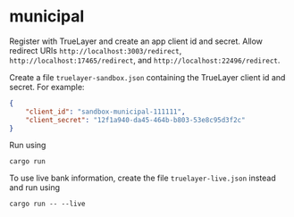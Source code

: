 # municipal

Register with TrueLayer and create an app client id and secret. Allow redirect URIs `http://localhost:3003/redirect`, `http://localhost:17465/redirect`, and `http://localhost:22496/redirect`.

Create a file `truelayer-sandbox.json` containing the TrueLayer client id and secret. For example:
```json
{
    "client_id": "sandbox-municipal-111111",
    "client_secret": "12f1a940-da45-464b-b803-53e8c95d3f2c"
}
```

Run using
```
cargo run
```

To use live bank information, create the file `truelayer-live.json` instead and run using
```
cargo run -- --live
```
